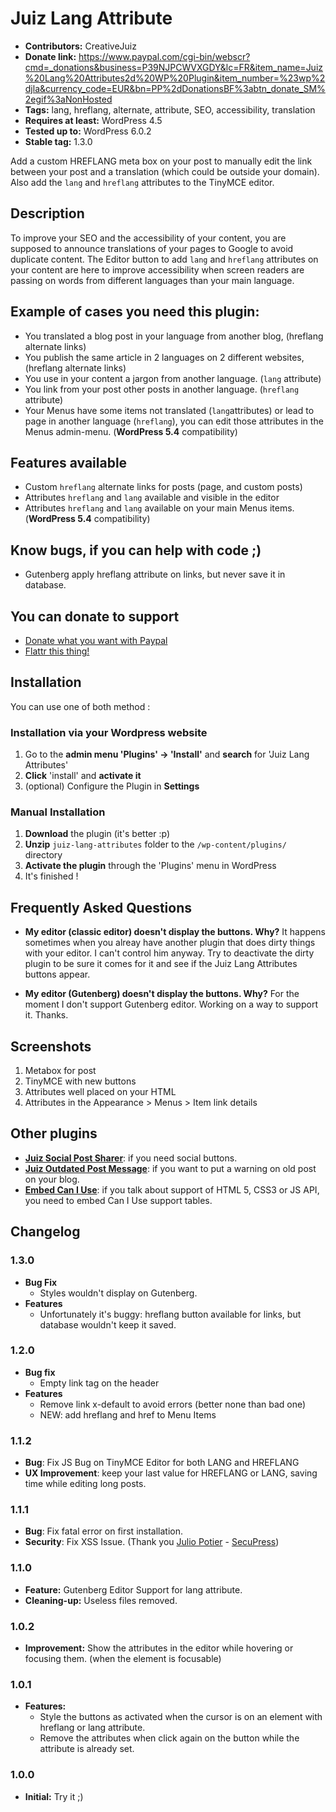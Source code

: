 ﻿# Juiz Lang Attribute

* **Contributors:** CreativeJuiz
* **Donate link:** https://www.paypal.com/cgi-bin/webscr?cmd=_donations&business=P39NJPCWVXGDY&lc=FR&item_name=Juiz%20Lang%20Attributes2d%20WP%20Plugin&item_number=%23wp%2djla&currency_code=EUR&bn=PP%2dDonationsBF%3abtn_donate_SM%2egif%3aNonHosted
* **Tags:** lang, hreflang, alternate, attribute, SEO, accessibility, translation
* **Requires at least:** WordPress 4.5
* **Tested up to:** WordPress 6.0.2
* **Stable tag:** 1.3.0

Add a custom HREFLANG meta box on your post to manually edit the link between your post and a translation (which could be outside your domain). Also add the `lang` and `hreflang` attributes to the TinyMCE editor.

## Description

To improve your SEO and the accessibility of your content, you are supposed to announce translations of your pages to Google to avoid duplicate content.
The Editor button to add `lang` and `hreflang` attributes on your content are here to improve accessibility when screen readers are passing on words from different languages than your main language.

## Example of cases you need this plugin:

* You translated a blog post in your language from another blog, (hreflang alternate links)
* You publish the same article in 2 languages on 2 different websites, (hreflang alternate links)
* You use in your content a jargon from another language. (`lang` attribute)
* You link from your post other posts in another language. (`hreflang` attribute)
* Your Menus have some items not translated (`lang`attributes) or lead to page in another language (`hreflang`), you can edit those attributes in the Menus admin-menu. (**WordPress 5.4** compatibility)

## Features available
* Custom `hreflang` alternate links for posts (page, and custom posts)
* Attributes `hreflang` and `lang` available and visible in the editor
* Attributes `hreflang` and `lang` available on your main Menus items. (**WordPress 5.4** compatibility)

## Know bugs, if you can help with code ;)
* Gutenberg apply hreflang attribute on links, but never save it in database.


## You can donate to support

* [Donate what you want with Paypal](https://www.paypal.com/cgi-bin/webscr?cmd=_donations&business=P39NJPCWVXGDY&lc=FR&item_name=Juiz%20Lang%20Attributes2d%20WP%20Plugin&item_number=%23wp%2djla&currency_code=EUR&bn=PP%2dDonationsBF%3abtn_donate_SM%2egif%3aNonHosted)
* [Flattr this thing!](https://flattr.com/submit/auto?user_id=CreativeJuiz&url=http://wordpress.org/plugins/juiz-lang-attributes/&title=Juiz%20Lang%20Attributes-%20WordPress%20Plugin&description=Add%20lang%20and%20hreflang%20attributes%20to%20the%20editor%20to%20improve%20accessibility%20and%20SEO&tags=WordPress,Social,Share,Buttons,Network,Twitter,Facebook,Linkedin&category=software)


## Installation

You can use one of both method :

### Installation via your Wordpress website

1. Go to the **admin menu 'Plugins' -> 'Install'** and **search** for 'Juiz Lang Attributes'
1. **Click** 'install' and **activate it**
1. (optional) Configure the Plugin in **Settings**

### Manual Installation

1. **Download** the plugin (it's better :p)
1. **Unzip** `juiz-lang-attributes` folder to the `/wp-content/plugins/` directory
1. **Activate the plugin** through the 'Plugins' menu in WordPress
1. It's finished !


## Frequently Asked Questions

* **My editor (classic editor) doesn't display the buttons. Why?**
It happens sometimes when you alreay have another plugin that does dirty things with your editor. I can't control him anyway. Try to deactivate the dirty plugin to be sure it comes for it and see if the Juiz Lang Attributes buttons appear.

* **My editor (Gutenberg) doesn't display the buttons. Why?**
For the moment I don't support Gutenberg editor. Working on a way to support it.
Thanks.

## Screenshots

1. Metabox for post
2. TinyMCE with new buttons
3. Attributes well placed on your HTML
4. Attributes in the Appearance > Menus > Item link details

## Other plugins

* **<a href="http://wordpress.org/plugins/juiz-social-post-sharer/">Juiz Social Post Sharer</a>**: if you need social buttons.
* **<a href="https://fr.wordpress.org/plugins/juiz-outdated-post-message/">Juiz Outdated Post Message</a>**: if you want to put a warning on old post on your blog.
* **<a href="https://wordpress.org/plugins/embed-can-i-use/">Embed Can I Use</a>**: if you talk about support of HTML 5, CSS3 or JS API, you need to embed Can I Use support tables.


## Changelog

### 1.3.0
* **Bug Fix**
  * Styles wouldn't display on Gutenberg.
* **Features**
  * Unfortunately it's buggy: hreflang button available for links, but database wouldn't keep it saved.

### 1.2.0
* **Bug fix**
  * Empty link tag on the header
* **Features**
  * Remove link x-default to avoid errors (better none than bad one)
  * NEW: add hreflang and href to Menu Items

### 1.1.2
* **Bug**: Fix JS Bug on TinyMCE Editor for both LANG and HREFLANG
* **UX Improvement**: keep your last value for HREFLANG or LANG, saving time while editing long posts.

### 1.1.1
* **Bug**: Fix fatal error on first installation.
* **Security**: Fix XSS Issue. (Thank you [Julio Potier](https://boiteaweb.fr/) - [SecuPress](https://secupress.me))

### 1.1.0
* **Feature:** Gutenberg Editor Support for lang attribute.
* **Cleaning-up:** Useless files removed.

### 1.0.2
* **Improvement:** Show the attributes in the editor while hovering or focusing them. (when the element is focusable)

### 1.0.1
* **Features:**
  * Style the buttons as activated when the cursor is on an element with hreflang or lang attribute.
  * Remove the attributes when click again on the button while the attribute is already set.

### 1.0.0
* **Initial:** Try it ;)
